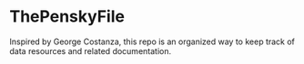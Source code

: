 # ThePenskyFile
Inspired by George Costanza, this repo is an organized way to keep track of data resources and related documentation.
